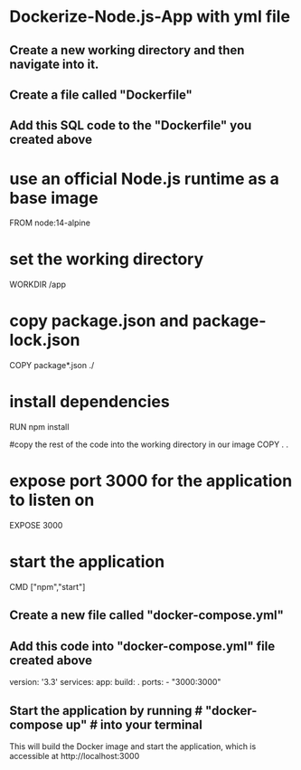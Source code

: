 # Dockerize-Node.js-App with yml file

## Create a new working directory and then navigate into it. 

## Create a file called "Dockerfile" ##

## Add this SQL code to the "Dockerfile" you created above 
# use an official Node.js runtime as a base image
FROM node:14-alpine 

# set the working directory
WORKDIR /app

# copy package.json and package-lock.json
COPY package*.json ./

# install dependencies
RUN npm install

#copy the rest of the code into the working directory in our image
COPY . . 

# expose port 3000 for the application to listen on
EXPOSE 3000


# start the application
CMD ["npm","start"]

## Create a new file called "docker-compose.yml" ##

## Add this code into "docker-compose.yml" file created above
version: '3.3'
services:
  app:
    build: .
    ports:
      - "3000:3000" 

## Start the application by running # "docker-compose up" # into your terminal ##

This will build the Docker image and start the application, which is accessible at http://localhost:3000
